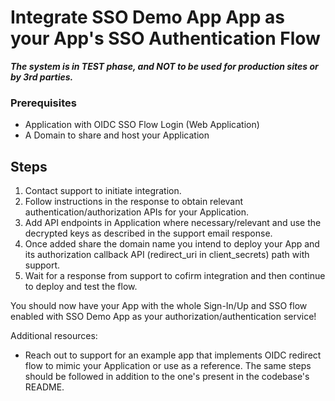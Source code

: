# Integrate SSO Demo App App as your App's SSO Authentication Flow
***The system is in TEST phase, and NOT to be used for production sites or by 3rd parties.***

### Prerequisites
- Application with OIDC SSO Flow Login (Web Application)
- A Domain to share and host your Application

## Steps
1. Contact support to initiate integration.
2. Follow instructions in the response to obtain relevant authentication/authorization APIs for your Application.
3. Add API endpoints in Application where necessary/relevant and use the decrypted keys as described in the support email response.
4. Once added share the domain name you intend to deploy your App and its authorization callback API (redirect_uri in client_secrets) path with support.
5. Wait for a response from support to cofirm integration and then continue to deploy and test the flow.

You should now have your App with the whole Sign-In/Up and SSO flow enabled with SSO Demo App as your authorization/authentication service!

Additional resources:
- Reach out to support for an example app that implements OIDC redirect flow to mimic your Application or use as a reference. The same steps should be followed in addition to the one's present in the codebase's README.
